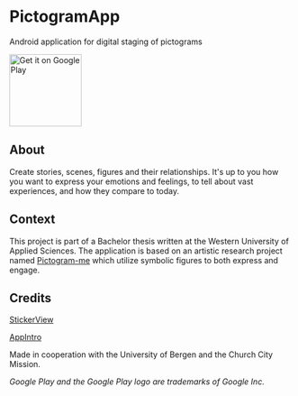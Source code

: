 # PictogramApp
Android application for digital staging of pictograms

<a href='https://play.google.com/store/apps/details?id=com.d24.android.pictogramapp&pcampaignid=MKT-Other-global-all-co-prtnr-py-PartBadge-Mar2515-1'><img width="128" alt='Get it on Google Play' src='https://play.google.com/intl/en_us/badges/images/generic/en_badge_web_generic.png'/></a>

## About
Create stories, scenes, figures and their relationships. It's up to you how you want to express your emotions and feelings, to tell about vast experiences, and how they compare to today.

## Context
This project is part of a Bachelor thesis written at the Western University of Applied Sciences. The application is based on an artistic research project named [Pictogram-me](pictogram-me.com) which utilize symbolic figures to both express and engage.

## Credits
[StickerView](https://github.com/wuapnjie/StickerView)

[AppIntro](https://github.com/apl-devs/AppIntro)

Made in cooperation with the University of Bergen and the Church City Mission.

*Google Play and the Google Play logo are trademarks of Google Inc.*
